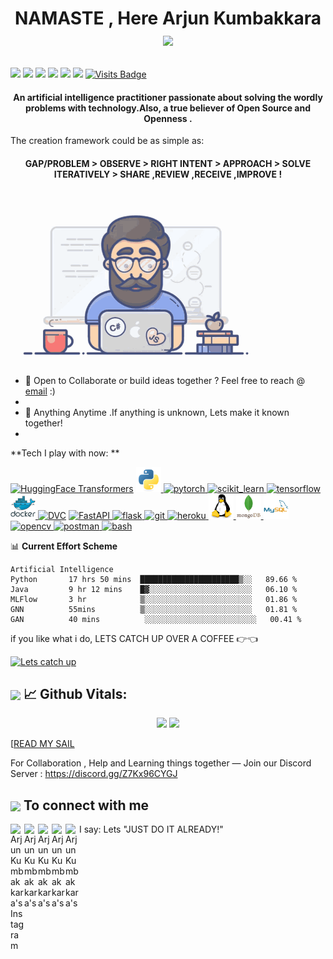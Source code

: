 <p align = "center">
 
 <h1><p align="center">NAMASTE ,  Here  Arjun Kumbakkara  <a href="https://arjunkumbakkara.github.io/"><img src="https://media.giphy.com/media/hvRJCLFzcasrR4ia7z/giphy.gif" width="35px"></h1></a></p>
 
[<img src ="https://img.shields.io/badge/portfolio-%23.svg?&style=for-the-badge&logo=&logoColor=white%22">](https://arjunkumbakkara.github.io/)
[<img src="https://img.shields.io/badge/twitter-%231DA1F2.svg?&style=for-the-badge&logo=twitter&logoColor=white" />](https://twitter.com/arjunkumbakkara) 
[<img src="https://img.shields.io/badge/linkedin-%230077B5.svg?&style=for-the-badge&logo=linkedin&logoColor=white" />](https://www.linkedin.com/in/arjunkumbakkara/)
[<img src = "https://img.shields.io/badge/Medium-12100E?style=for-the-badge&logo=medium&logoColor=white">](https://medium.com/@arjunkumbakkara)
[<img src = "https://img.shields.io/badge/instagram-%23E4405F.svg?&style=for-the-badge&logo=instagram&logoColor=white">](https://www.instagram.com/arjunkumbakkara_/)
[<img src="https://img.shields.io/badge/facebook-%231877F2.svg?&style=for-the-badge&logo=facebook&logoColor=white" />](https://www.facebook.com/arjun.kumbakkara/) 
[![Visits Badge](https://badges.pufler.dev/visits/arjunkumbakkara/arjunkumbakkara?style=for-the-badge)](https://github.com/arjunkumbakkara)

 <h4><p align="center">An artificial intelligence practitioner passionate about solving the wordly problems with technology.Also, a true believer of  Open Source and Openness .<a href="https://arjunkumbakkara.github.io/"></h4></a></p>
 
The creation framework could be as simple as:
  <h4><p align="center">GAP/PROBLEM >  OBSERVE > RIGHT INTENT > APPROACH > SOLVE ITERATIVELY > SHARE ,REVIEW ,RECEIVE ,IMPROVE !</h3></a></p>
                               

  <img align="center" alt="GIF" src="https://github.com/arjunKumbakkara/arjunkumbakkara/blob/main/assets/UltimateCoding1.gif" width="400" height="280" />
  
- 💼 Open to Collaborate or build ideas together ? Feel free to reach @ [email](mailto:abhishek.naidu@hotmail.com) :)
- 
- 💬 Anything Anytime .If anything is unknown, Lets make it known together!
-

**Tech I play with now: **  
<p align="left"> <a href="https://huggingface.co/" target="_blank"> <img alt="HuggingFace Transformers"  src="https://huggingface.co/front/assets/huggingface_logo-noborder.svg" width="40" height="40"/></a> <a href="https://www.python.org" target="_blank"> <img src="https://raw.githubusercontent.com/devicons/devicon/master/icons/python/python-original.svg" alt="python" width="40" height="40"/> </a> <a href="https://pytorch.org/" target="_blank"> <img src="https://www.vectorlogo.zone/logos/pytorch/pytorch-icon.svg" alt="pytorch" width="40" height="40"/> </a> <a href="https://scikit-learn.org/" target="_blank"> <img src="https://upload.wikimedia.org/wikipedia/commons/0/05/Scikit_learn_logo_small.svg" alt="scikit_learn" width="40" height="40"/> </a> <a href="https://www.tensorflow.org" target="_blank"> <img src="https://www.vectorlogo.zone/logos/tensorflow/tensorflow-icon.svg" alt="tensorflow" width="40" height="40"/> </a> <a href="https://www.docker.com/" target="_blank"> <img src="https://raw.githubusercontent.com/devicons/devicon/master/icons/docker/docker-original-wordmark.svg" alt="docker" width="40" height="40"/> </a><a href="https://dvc.org/" target="_blank"> <img alt="DVC"  src="https://storage.yandexcloud.net/datasouls-ods/cache/3e/ae/3eae0f21c019cbbd0fb615d7d16e27a0.jpg" width="40" height="40"/></a> <a href="https://fastapi.tiangolo.com/" target="_blank"> <img alt="FastAPI"  src="https://fastapi.tiangolo.com/img/logo-margin/logo-teal.png" width="50" height="40"/></a><a href="https://flask.palletsprojects.com/" target="_blank"> <img src="https://www.vectorlogo.zone/logos/pocoo_flask/pocoo_flask-icon.svg" alt="flask" width="40" height="40"/> </a> <a href="https://git-scm.com/" target="_blank"> <img src="https://www.vectorlogo.zone/logos/git-scm/git-scm-icon.svg" alt="git" width="40" height="40"/> </a> <a href="https://heroku.com" target="_blank"> <img src="https://www.vectorlogo.zone/logos/heroku/heroku-icon.svg" alt="heroku" width="40" height="40"/> </a>  <a href="https://www.linux.org/" target="_blank"> <img src="https://raw.githubusercontent.com/devicons/devicon/master/icons/linux/linux-original.svg" alt="linux" width="40" height="40"/> </a> <a href="https://www.mongodb.com/" target="_blank"> <img src="https://raw.githubusercontent.com/devicons/devicon/master/icons/mongodb/mongodb-original-wordmark.svg" alt="mongodb" width="40" height="40"/> </a> <a href="https://www.mysql.com/" target="_blank"> <img src="https://raw.githubusercontent.com/devicons/devicon/master/icons/mysql/mysql-original-wordmark.svg" alt="mysql" width="40" height="40"/> </a> <a href="https://opencv.org/" target="_blank"> <img src="https://www.vectorlogo.zone/logos/opencv/opencv-icon.svg" alt="opencv" width="40" height="40"/> </a> <a href="https://postman.com" target="_blank"> <img src="https://www.vectorlogo.zone/logos/getpostman/getpostman-icon.svg" alt="postman" width="40" height="40"/> </a>   <a href="https://www.gnu.org/software/bash/" target="_blank"> <img src="https://www.vectorlogo.zone/logos/gnu_bash/gnu_bash-icon.svg" alt="bash" width="40" height="40"/> </a></p>

📊 **Current Effort Scheme**
<!--START_SECTION:waka-->
```text
Artificial Intelligence 
Python       17 hrs 50 mins  ██████████████████████▒░░   89.66 % 
Java         9 hr 12 mins    █▓░░░░░░░░░░░░░░░░░░░░░░░   06.10 % 
MLFlow       3 hr            ▒░░░░░░░░░░░░░░░░░░░░░░░░   01.86 % 
GNN          55mins          ▒░░░░░░░░░░░░░░░░░░░░░░░░   01.81 % 
GAN          40 mins          ░░░░░░░░░░░░░░░░░░░░░░░░░   00.41 % 
```
<!--END_SECTION:waka-->

if you like what i do, LETS CATCH UP OVER A COFFEE 👉👈

<a href="https://www.buymeacoffee.com/arjunkumbakkara" target="_blank"><img src="https://cdn.buymeacoffee.com/buttons/v2/default-red.png" alt="Lets catch up" width="150" ></a>

<summary><h2><img src="https://emojis.slackmojis.com/emojis/images/1471045852/841/hero.gif?1471045852" align="center"
                width="28" /> 📈 Github Vitals:</h2> </summary>

<p align = "center">
  <img src = "https://github-readme-stats.vercel.app/api?username=arjunkumbakkara&show_icons=true&count_private=true&theme=vue&hide=issues&line_height=32">
  <img src = "https://github-readme-streak-stats.herokuapp.com?user=arjunkumbakkara&theme=tokyonight&hide_border=true&date_format=M%20j%5B%2C%20Y%5D">
</p>


[[READ MY SAIL](https://medium.com/@arjunkumbakkara)


For Collaboration , Help and Learning things together —
Join our Discord Server : https://discord.gg/Z7Kx96CYGJ



<summary><h2><img src="https://emojis.slackmojis.com/emojis/images/1579216111/7550/pikachu_wave.gif?1579216111" align="center"
                width="28" /> To connect with me</h2></summary>

<a href="https://www.instagram.com/arjunkumbakkara_/">
  <img align="left" alt="ArjunKumbakkara's Instagram" width="22px" src="https://raw.githubusercontent.com/hussainweb/hussainweb/main/icons/instagram.png" />
</a>
<a href="https://discord.com/ArjunKumbakkara#7858">
  <img align="left" alt="ArjunKumbakkara's" width="22px" src="https://raw.githubusercontent.com/peterthehan/peterthehan/master/assets/discord.svg" />
</a>
<a href="https://twitter.com/arjunkumbakkara">
  <img align="left" alt="ArjunKumbakkara's" width="22px" src="https://raw.githubusercontent.com/peterthehan/peterthehan/master/assets/twitter.svg" />
</a>
<a href="https://www.linkedin.com/in/arjunkumbakkara/">
  <img align="left" alt="ArjunKumbakkara's" width="22px" src="https://raw.githubusercontent.com/peterthehan/peterthehan/master/assets/linkedin.svg" />
</a>
<a href="https://open.spotify.com/user/31zmthjkjcomm35fljj6mv2yrszu">
  <img align="left" alt="ArjunKumbakkara's" width="22px" src="https://raw.githubusercontent.com/peterthehan/peterthehan/master/assets/spotify.svg" />
</a>


I say: Lets "JUST DO IT ALREADY!"





